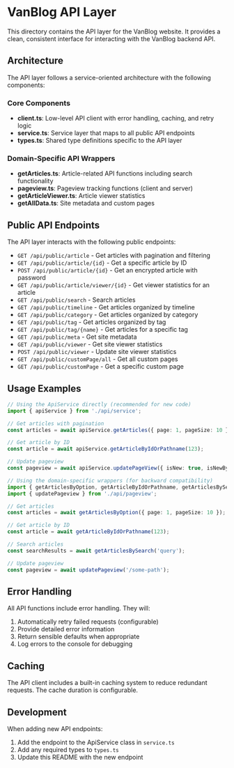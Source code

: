 # VanBlog API Layer

This directory contains the API layer for the VanBlog website. It provides a clean, consistent interface for interacting with the VanBlog backend API.

## Architecture

The API layer follows a service-oriented architecture with the following components:

### Core Components

- **client.ts**: Low-level API client with error handling, caching, and retry logic
- **service.ts**: Service layer that maps to all public API endpoints
- **types.ts**: Shared type definitions specific to the API layer

### Domain-Specific API Wrappers

- **getArticles.ts**: Article-related API functions including search functionality
- **pageview.ts**: Pageview tracking functions (client and server)
- **getArticleViewer.ts**: Article viewer statistics
- **getAllData.ts**: Site metadata and custom pages

## Public API Endpoints

The API layer interacts with the following public endpoints:

- `GET /api/public/article` - Get articles with pagination and filtering
- `GET /api/public/article/{id}` - Get a specific article by ID
- `POST /api/public/article/{id}` - Get an encrypted article with password
- `GET /api/public/article/viewer/{id}` - Get viewer statistics for an article
- `GET /api/public/search` - Search articles
- `GET /api/public/timeline` - Get articles organized by timeline
- `GET /api/public/category` - Get articles organized by category
- `GET /api/public/tag` - Get articles organized by tag
- `GET /api/public/tag/{name}` - Get articles for a specific tag
- `GET /api/public/meta` - Get site metadata
- `GET /api/public/viewer` - Get site viewer statistics
- `POST /api/public/viewer` - Update site viewer statistics
- `GET /api/public/customPage/all` - Get all custom pages
- `GET /api/public/customPage` - Get a specific custom page

## Usage Examples

```typescript
// Using the ApiService directly (recommended for new code)
import { apiService } from './api/service';

// Get articles with pagination
const articles = await apiService.getArticles({ page: 1, pageSize: 10 });

// Get article by ID
const article = await apiService.getArticleByIdOrPathname(123);

// Update pageview
const pageview = await apiService.updatePageView({ isNew: true, isNewByPath: true });

// Using the domain-specific wrappers (for backward compatibility)
import { getArticlesByOption, getArticleByIdOrPathname, getArticlesBySearch } from './api/getArticles';
import { updatePageview } from './api/pageview';

// Get articles
const articles = await getArticlesByOption({ page: 1, pageSize: 10 });

// Get article by ID
const article = await getArticleByIdOrPathname(123);

// Search articles
const searchResults = await getArticlesBySearch('query');

// Update pageview
const pageview = await updatePageview('/some-path');
```

## Error Handling

All API functions include error handling. They will:

1. Automatically retry failed requests (configurable)
2. Provide detailed error information
3. Return sensible defaults when appropriate
4. Log errors to the console for debugging

## Caching

The API client includes a built-in caching system to reduce redundant requests. The cache duration is configurable.

## Development

When adding new API endpoints:

1. Add the endpoint to the ApiService class in `service.ts`
2. Add any required types to `types.ts`
3. Update this README with the new endpoint 